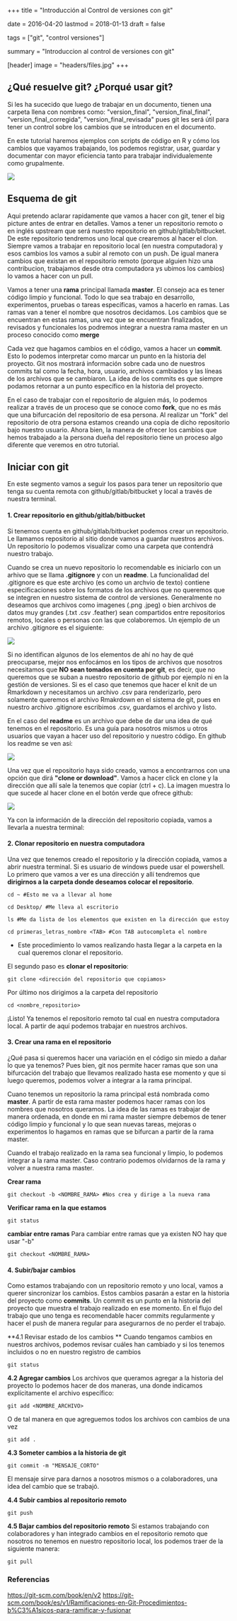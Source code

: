 +++
title = "Introducción al Control de versiones con git"

date = 2016-04-20
lastmod = 2018-01-13
draft = false

tags = ["git", "control versiones"]

summary = "Introduccion al control de versiones con git"

[header]
image = "headers/files.jpg"
+++

## ¿Qué resuelve git? ¿Porqué usar git?

Si les ha sucecido que luego de trabajar en un documento, tienen una carpeta
llena con nombres como: "version_final", "version_final_final", "version_final_corregida", "version_final_revisada" pues git les será útil para
tener un control sobre los cambios que se introducen en el documento. 

En este tutorial haremos ejemplos con scripts de código en R y cómo los cambios que vayamos trabajando, los podemos registrar, usar, guardar y documentar con mayor eficiencia tanto para trabajar individualemente como grupalmente. 

![](/img/git.png)

## Esquema de git
Aqui pretendo aclarar rapidamente que vamos a hacer con git, tener el big picture antes de entrar en detalles. Vamos a tener un repositorio remoto o en inglés upstream que será nuestro repositorio en github/gitlab/bitbucket. De este repositorio tendremos uno local que crearemos al hacer el clon. Siempre vamos a trabajar en repositorio local (en nuestra computadora) y esos cambios los vamos a subir al remoto con un push. De igual manera cambios que existan en el repositorio remoto (porque alguien hizo una contribucion, trabajamos desde otra computadora ys ubimos los cambios) lo vamos a hacer con un pull.

Vamos a tener una **rama** principal llamada **master**. El consejo aca es tener código limpio y funcional. Todo lo que sea trabajo en desarrollo, experimentos, pruebas o tareas específicas, vamos a hacerlo en ramas. Las ramas van a tener el nombre que nosotros decidamos. Los cambios que se encuentran en estas ramas, una vez que se encuentran finalizados, revisados y funcionales los podremos integrar a nuestra rama master en un proceso conocido como **merge**

Cada vez que hagamos cambios en el código, vamos a hacer un **commit**. Esto lo podemos interpretar como marcar un punto en la historia del proyecto. Git nos mostrará información sobre cada uno de nuestros commits tal como la fecha, hora, usuario, archivos cambiados y las líneas de los archivos que se cambiaron. La idea de los commits es que siempre podamos retornar a un punto específico en la historia del proyecto.

En el caso de trabajar con el repositorio de alguien más, lo podemos realizar a través de un proceso que se conoce como **fork**, que no es más que una bifurcación del repositorio de esa persona. Al realizar un "fork" del repositorio de otra persona estamos creando una copia de dicho repositorio bajo nuestro usuario. Ahora bien, la manera de ofrecer los cambios que hemos trabajado a la persona dueña del repositorio tiene un proceso algo diferente que veremos en otro tutorial.

## Iniciar con git
En este segmento vamos a seguir los pasos para tener un repositorio que tenga su cuenta remota con github/gitlab/bitbucket y local a través de nuestra terminal.

#### 1. Crear repositorio en github/gitlab/bitbucket
Si tenemos cuenta en github/gitlab/bitbucket podemos crear un repositorio. Le llamamos repositorio al sitio donde vamos a guardar nuestros archivos. Un repositorio lo podemos visualizar como una carpeta que contendrá nuestro trabajo.

Cuando se crea un nuevo repositorio lo recomendable es iniciarlo con un arhivo que se llama **.gitignore** y con un **readme**. La funcionalidad del .gitignore es que este archivo (es como un archvio de texto) contiene especificaciones sobre los formatos de los archivos que no queremos que se integren en nuestro sistema de control de versiones. Generalmente no deseamos que archivos como imagenes (.png .jpeg) o bien archivos de datos muy grandes (.txt .csv .feather) sean compartidos entre repositorios remotos, locales o personas con las que colaboremos. Un ejemplo de un archivo .gitignore es el siguiente:
        
![](/img/ejemplo_gitignore.png)

Si no identifican algunos de los elementos de ahí no hay de qué preocuparse, mejor nos enfocámos en los tipos de archivos que nosotros necesitamos que **NO sean tomados en cuenta por git**, es decir, que no queremos que se suban a nuestro repositorio de github por ejemplo ni en la gestión de versiones. Si es el caso que tenemos que hacer el knit de un Rmarkdown y necesitamos un archivo .csv para renderizarlo, pero solamente queremos el archivo Rmakrdown en el sistema de git, pues en nuestro archivo .gitignore escribimos .csv, guardamos el archivo y listo. 

En el caso del **readme** es un archivo que debe de dar una idea  de qué tenemos en el repositorio. Es una guía para nosotros mismos u otros usuarios que vayan a hacer uso del repositorio y nuestro código. En github los readme se ven así:

![](/img/readme.png)

Una vez que el repositorio haya sido creado, vamos a encontrarnos con una opción que dirá **"clone or download"**. Vamos a hacer click en clone y la dirección que allí sale la tenemos que copiar (ctrl + c). La imagen muestra lo que sucede al hacer clone en el botón verde que ofrece github:

![](/img/clone.png)

Ya con la información de la dirección del repositorio copiada, vamos a llevarla a nuestra terminal:

#### 2. Clonar repositorio en nuestra computadora
Una vez que tenemos creado el repositorio y la dirección copiada, vamos a abrir nuestra terminal. Si es usuario de windows puede usar el powershell.
Lo primero que vamos a ver es una dirección y allí tendremos que **dirigirnos a la carpeta donde deseamos colocar el repositorio**.

```
cd ~ #Esto me va a llevar al home
```

```
cd Desktop/ #Me lleva al escritorio
```

```
ls #Me da lista de los elementos que existen en la dirección que estoy
```

```
cd primeras_letras_nombre <TAB> #Con TAB autocompleta el nombre
```

 - Este procedimiento lo vamos realizando hasta llegar a la carpeta en la cual queremos clonar el repositorio.

El segundo paso es **clonar el repositorio**:

```
git clone <dirección del repositorio que copiamos>
```

Por último nos dirigimos a la carpeta del repositorio

```
cd <nombre_repositorio>
```
¡Listo! Ya tenemos el repositorio remoto tal cual en nuestra computadora local. A partir de aquí podemos trabajar en nuestros archivos.

#### 3. Crear una rama en el repositorio
¿Qué pasa si queremos hacer una variación en el código sin miedo a dañar lo que ya tenemos? Pues bien, git nos permite hacer ramas que son una bifurcación del trabajo que llevamos realizado hasta ese momento y que si luego queremos, podemos volver a integrar a la rama principal.

Cuano tenemos un repositorio la rama principal está nombrada como **master**. A partir de esta rama master podemos hacer ramas con los nombres que nosotros queramos. La idea de las ramas es trabajar de manera ordenada, en donde en mi rama master siempre debemos de tener código limpio y funcional y lo que sean nuevas tareas, mejoras o experimentos lo hagamos en ramas que se bifurcan a partir de la rama master. 

Cuando el trabajo realizado en la rama sea funcional y limpio, lo podemos integrar a la rama master. Caso contrario podemos olvidarnos de la rama y volver a nuestra rama master.

**Crear rama**
```
git checkout -b <NOMBRE_RAMA> #Nos crea y dirige a la nueva rama
```

**Verificar rama en la que estamos**
```
git status
```

**cambiar entre ramas**
Para cambiar entre ramas que ya existen NO hay que usar "-b"
```
git checkout <NOMBRE_RAMA>
```

#### 4. Subir/bajar cambios
Como estamos trabajando con un repositorio remoto y uno local, vamos a querer sincronizar los cambios. Estos cambios pasarán a estar en la historia del proyecto como **commits**. Un commit es un punto en la historia del proyecto que muestra el trabajo realizado en ese momento. En el flujo del trabajo que uno tenga es recomendable hacer commits regularmente y hacer el push de manera regular para asegurarnos de no perder el trabajo.

**4.1 Revisar estado de los cambios **
Cuando tengamos cambios en nuestros archivos, podemos revisar cuáles han cambiado y si los tenemos incluidos o no en nuestro registro de cambios
```
git status
```

**4.2 Agregar cambios**
Los archivos que queramos agregar a la historia del proyecto lo podemos hacer de dos maneras, una donde indicamos explícitamente el archivo específico:
```
git add <NOMBRE_ARCHIVO>
```

O de tal manera en que agreguemos todos los archivos con cambios de una vez
```
git add .
```

**4.3 Someter cambios a la historia de git**
```
git commit -m "MENSAJE_CORTO"
```
El mensaje sirve para darnos a nosotros mismos o a colaboradores, una idea del cambio que se trabajó. 

**4.4 Subir cambios al repositorio remoto**
```
git push
```

**4.5 Bajar cambios del repositorio remoto**
Si estamos trabajando con colaboradores y han integrado cambios en el repositorio remoto que nosotros no tenemos en nuestro repositorio local, los podemos traer de la siguiente manera:

```
git pull
```

### Referencias

https://git-scm.com/book/en/v2
https://git-scm.com/book/es/v1/Ramificaciones-en-Git-Procedimientos-b%C3%A1sicos-para-ramificar-y-fusionar

